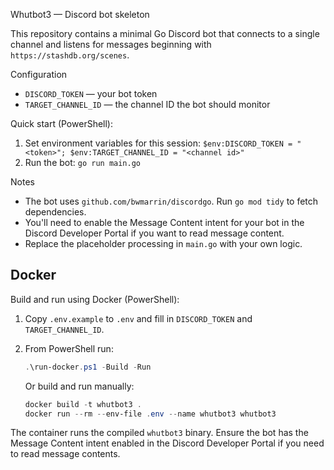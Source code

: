 Whutbot3 — Discord bot skeleton

This repository contains a minimal Go Discord bot that connects to a single channel and listens for messages beginning with `https://stashdb.org/scenes`.

Configuration

- `DISCORD_TOKEN` — your bot token
- `TARGET_CHANNEL_ID` — the channel ID the bot should monitor

Quick start (PowerShell):

1. Set environment variables for this session: `$env:DISCORD_TOKEN = "<token>"; $env:TARGET_CHANNEL_ID = "<channel id>"`
2. Run the bot: `go run main.go`

Notes

- The bot uses `github.com/bwmarrin/discordgo`. Run `go mod tidy` to fetch dependencies.
- You'll need to enable the Message Content intent for your bot in the Discord Developer Portal if you want to read message content.
- Replace the placeholder processing in `main.go` with your own logic.

## Docker

Build and run using Docker (PowerShell):

1. Copy `.env.example` to `.env` and fill in `DISCORD_TOKEN` and `TARGET_CHANNEL_ID`.
2. From PowerShell run:

   ```powershell
   .\run-docker.ps1 -Build -Run
   ```

   Or build and run manually:

   ```powershell
   docker build -t whutbot3 .
   docker run --rm --env-file .env --name whutbot3 whutbot3
   ```

The container runs the compiled `whutbot3` binary. Ensure the bot has the Message Content intent enabled in the Discord Developer Portal if you need to read message contents.
